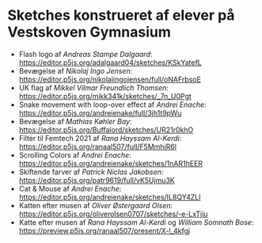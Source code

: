 # Sketches konstrueret af elever på Vestskoven Gymnasium

- Flash logo af *Andreas Stampe Dalgaard*: <https://editor.p5js.org/adalgaard04/sketches/KSkYatefL>
- Bevægelse af *Nikolaj Ingo Jensen*: <https://editor.p5js.org/nikolajingojensen/full/oNAFrbsoE>
- UK flag af *Mikkel Vilmar Freundlich Thomsen*: <https://editor.p5js.org/mikk341k/sketches/_7n_U0Pgt>
- Snake movement with loop-over effect af *Andrei Enache*: <https://editor.p5js.org/andreienake/full/3jh1t9pWu>
- Bevægelse af *Mathias Køhler Bay*: <https://editor.p5js.org/Buffalord/sketches/UR21r0khO>
- Filter til Femtech 2021 af *Rana Hayssam Al-Kerdi*: <https://editor.p5js.org/ranaal507/full/F5MmhiR6l>
- Scrolling Colors af *Andrei Enache*: <https://editor.p5js.org/andreienake/sketches/1nAR1hEER>
- Skiftende farver af *Patrick Niclas Jakobsen*:  <https://editor.p5js.org/patr9619/full/vK5Ujmu3K>
- Cat & Mouse af *Andrei Enache*: https://editor.p5js.org/andreienake/sketches/IL8QY4ZLl
- Katten efter musen af *Oliver Østergaard Olsen*: https://editor.p5js.org/oliverolsen0707/sketches/-e-LxTjiu
- Katte efter musen af *Rana Hayssam Al-Kerdi* og *William Somnath Bose*: https://preview.p5js.org/ranaal507/present/X-l_4kfgj 
